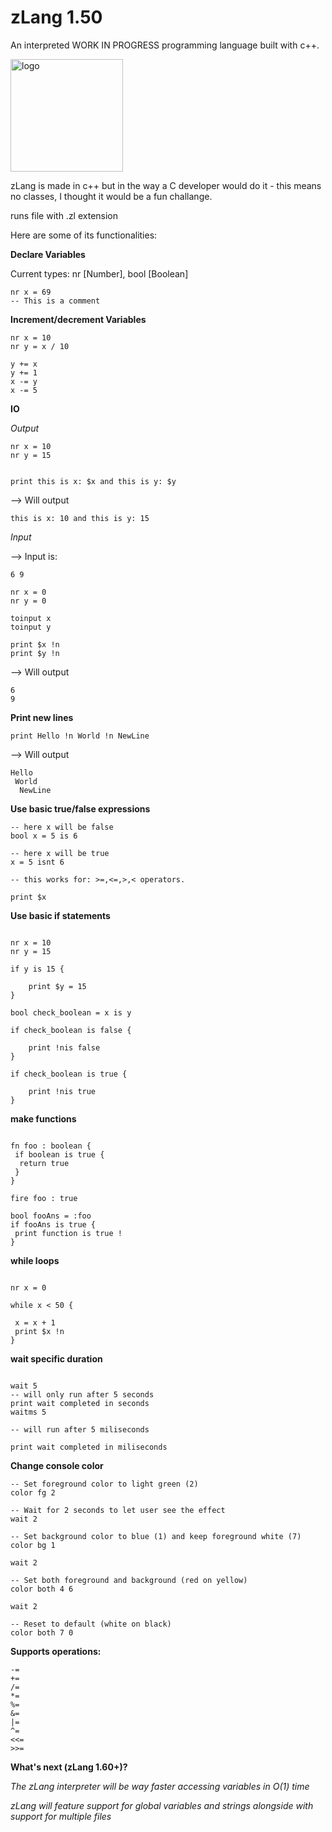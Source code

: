 # zLang 1.50
An interpreted WORK IN PROGRESS programming language built with c++.

<img width="180" height="180" alt="logo" src="https://github.com/user-attachments/assets/b5fb8bff-e3c8-4d8e-a852-a224cf935272" />

zLang is made in c++ but in the way a C developer would do it - this means no classes, I thought it would be a fun challange.

runs file with .zl extension

Here are some of its functionalities:

**Declare Variables**

Current types: nr [Number], bool [Boolean]

```zLang
nr x = 69
-- This is a comment
```

**Increment/decrement Variables**

```zLang
nr x = 10
nr y = x / 10

y += x
y += 1
x -= y
x -= 5
```

**IO**

*Output*

```zLang
nr x = 10
nr y = 15


print this is x: $x and this is y: $y
```

--> Will output

```zLang
this is x: 10 and this is y: 15
```

*Input*

--> Input is: 
```
6 9 
```

```zLang
nr x = 0
nr y = 0

toinput x
toinput y

print $x !n
print $y !n
```

--> Will output

```zLang
6
9
```

**Print new lines**

```zlang 
print Hello !n World !n NewLine
```
--> Will output

```zLang
Hello
 World
  NewLine
```

**Use basic true/false expressions**

```zLang
-- here x will be false
bool x = 5 is 6

-- here x will be true
x = 5 isnt 6

-- this works for: >=,<=,>,< operators.

print $x
```

**Use basic if statements**

```zLang

nr x = 10
nr y = 15

if y is 15 {

    print $y = 15
}

bool check_boolean = x is y

if check_boolean is false {

    print !nis false
}

if check_boolean is true {

    print !nis true
}

```

**make functions**

```zLang

fn foo : boolean {
 if boolean is true {
  return true
 }
}

fire foo : true

bool fooAns = :foo
if fooAns is true {
 print function is true !
}

```

**while loops**

```zLang

nr x = 0

while x < 50 {

 x = x + 1
 print $x !n
}
```


**wait specific duration**

```zLang

wait 5
-- will only run after 5 seconds
print wait completed in seconds
waitms 5

-- will run after 5 miliseconds

print wait completed in miliseconds
```

**Change console color**

```zLang
-- Set foreground color to light green (2)
color fg 2

-- Wait for 2 seconds to let user see the effect
wait 2

-- Set background color to blue (1) and keep foreground white (7)
color bg 1

wait 2

-- Set both foreground and background (red on yellow)
color both 4 6

wait 2

-- Reset to default (white on black)
color both 7 0

```

**Supports operations:**
```zLang
-=
+=
/=
*=
%=
&=  
|=  
^=  
<<= 
>>= 
```

**What's next (zLang 1.60+)?**

*The zLang interpreter will be way faster accessing variables in O(1) time*

*zLang will feature support for global variables and strings alongside with support for multiple files*
